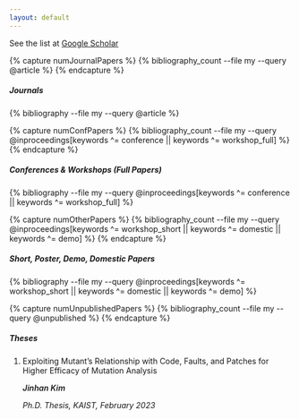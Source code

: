 ```yaml
---
layout: default
---
```


See the list at [Google Scholar](https://scholar.google.com/citations?user=XL_ZwBAAAAAJ)

{% capture numJournalPapers %}
{% bibliography_count --file my --query @article %}
{% endcapture %}
<h5 class="bibliography" style="counter-reset:bibitem {{numJournalPapers|plus:1}}">Journals</h5>
{% bibliography --file my --query @article %}

{% capture numConfPapers %}
{% bibliography_count --file my --query @inproceedings[keywords ^= conference || keywords ^= workshop_full] %}
{% endcapture %}
<h5 class="bibliography" style="counter-reset:bibitem {{numConfPapers|plus:1}}">Conferences & Workshops (Full Papers)</h5>
{% bibliography --file my --query @inproceedings[keywords ^= conference || keywords ^= workshop_full] %}


{% capture numOtherPapers %}
{% bibliography_count --file my --query @inproceedings[keywords ^= workshop_short || keywords ^= domestic || keywords ^= demo] %}
{% endcapture %}
<h5 class="bibliography" style="counter-reset:bibitem {{numOtherPapers|plus:1}}">Short, Poster, Demo, Domestic Papers</h5>
{% bibliography --file my --query @inproceedings[keywords ^= workshop_short || keywords ^= domestic || keywords ^= demo] %}

{% capture numUnpublishedPapers %}
{% bibliography_count --file my --query @unpublished %}
{% endcapture %}

<h5 class="bibliography" style="counter-reset:bibitem 2">Theses</h5>
<ol class="bibliography">
    <li>
        <div class="bib-entry">
            <p class="title">Exploiting Mutant’s Relationship with Code, Faults, and Patches for Higher Efficacy of Mutation Analysis</p>
            <p class="body"><em style="font-weight: 600;">Jinhan Kim</em></p>
            <p class="body">
                <em>
                    Ph.D. Thesis, KAIST, February 2023
                    <!-- <a class="ref-button" href="" target="_blank">PDF</a> -->
                </em>
            </p>
        </div>
    </li>
</ol>

<!-- <h5 class="bibliography" style="counter-reset:bibitem {{numUnpublishedPapers|plus:1}}">In Submission</h5> -->
<!-- {% bibliography --file my --query @unpublished %} -->